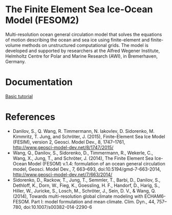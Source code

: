 The Finite Element Sea Ice-Ocean Model (FESOM2) 
======

Multi-resolution ocean general circulation model that solves the equations of motion describing the ocean and sea ice using finite-element and finite-volume methods on unstructured computational grids. The model is developed and supported by researchers at the Alfred Wegener Institute, Helmholtz Centre for Polar and Marine Research (AWI), in Bremerhaven, Germany.

Documentation
=============
[Basic tutorial](https://gitlab.dkrz.de/FESOM/fesom2/blob/master/docs/README.md)

References
==========
* Danilov, S., Q. Wang, R. Timmermann, N. Iakovlev, D. Sidorenko, M. Kimmritz, T. Jung, and Schröter, J. (2015), Finite-Element Sea Ice Model (FESIM), version 2, Geosci. Model Dev., 8, 1747–1761, http://www.geosci-model-dev.net/8/1747/2015/
* Wang, Q., Danilov, S., Sidorenko, D., Timmermann, R., Wekerle, C., Wang, X., Jung, T., and Schröter, J. (2014), The Finite Element Sea Ice-Ocean Model (FESOM) v.1.4: formulation of an ocean general circulation model, Geosci. Model Dev., 7, 663–693, doi:10.5194/gmd-7-663-2014, http://www.geosci-model-dev.net/7/663/2014/
* Sidorenko, D., Rackow, T., Jung, T., Semmler, T., Barbi, D., Danilov, S., Dethloff, K., Dorn, W., Fieg, K., Goessling, H. F., Handorf, D., Harig, S., Hiller, W., Juricke, S., Losch, M., Schröter, J., Sein, D. V., & Wang, Q. (2014), Towards multi-resolution global climate modeling with ECHAM6-FESOM. Part I: model formulation and mean climate. Clim. Dyn., 44, 757–780, doi:10.1007/s00382-014-2290-6